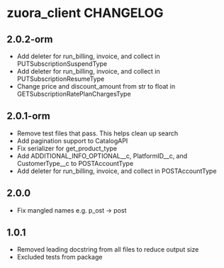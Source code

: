 zuora_client CHANGELOG
======================

2.0.2-orm
---------

- Add deleter for run_billing, invoice, and collect in PUTSubscriptionSuspendType
- Add deleter for run_billing, invoice, and collect in PUTSubscriptionResumeType
- Change price and discount_amount from str to float in GETSubscriptionRatePlanChargesType

2.0.1-orm
---------

- Remove test files that pass. This helps clean up search
- Add pagination support to CatalogAPI
- Fix serializer for get_product_type
- Add ADDITIONAL_INFO_OPTIONAL__c, PlatformID__c, and CustomerType__c to POSTAccountType
- Add deleter for run_billing, invoice, and collect in POSTAccountType

2.0.0
-----

- Fix mangled names e.g. p_ost -> post

1.0.1
-----

- Removed leading docstring from all files to reduce output size
- Excluded tests from package
